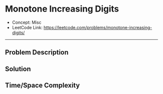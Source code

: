 # Monotone Increasing Digits

- Concept: Misc
- LeetCode Link: https://leetcode.com/problems/monotone-increasing-digits/

---

## Problem Description

## Solution

## Time/Space Complexity

